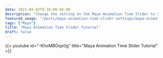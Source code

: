 ```yaml
---
date: 2021-04-02T8:30:00-04:00
description: "Change the setting on the Maya Animation Time Slider to Suit Your Workflor"
featured_image: "/posts/maya-animation-time-slider-settings/maya-animation-time-slider-settings.jpg"
tags: ["Maya"]
title: "Maya Animation Time Slider Tutorial"
draft: false
---
```


{{< youtube id="-KhoMBOqx0g" title="Maya Animation Time Slider Tutorial" >}}
